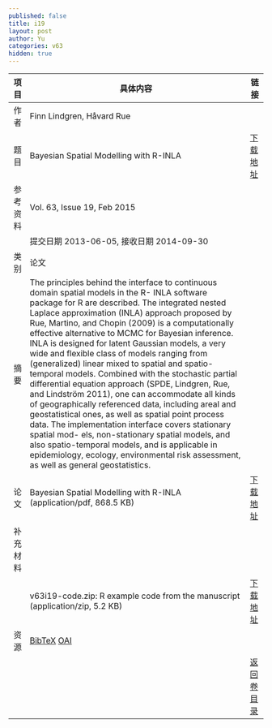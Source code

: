 ```yaml
---
published: false
title: i19
layout: post
author: Yu
categories: v63
hidden: true
---
```


| 项目 | 具体内容 | 链接 |
|---:|---|---|
| 作者 | Finn Lindgren, Håvard Rue| |
| 题目 | Bayesian Spatial Modelling with R-INLA | [下载地址](http://www.jstatsoft.org/v63/i19/paper) |
| 参考资料 |Vol. 63, Issue 19, Feb 2015 | |
| | 提交日期 2013-06-05, 接收日期 2014-09-30| | 
| 类别 | 论文| |
| 摘要 | The principles behind the interface to continuous domain spatial models in the R- INLA software package for R are described. The integrated nested Laplace approximation (INLA) approach proposed by Rue, Martino, and Chopin (2009) is a computationally effective alternative to MCMC for Bayesian inference. INLA is designed for latent Gaussian models, a very wide and flexible class of models ranging from (generalized) linear mixed to spatial and spatio-temporal models. Combined with the stochastic partial differential equation approach (SPDE, Lindgren, Rue, and Lindström 2011), one can accommodate all kinds of geographically referenced data, including areal and geostatistical ones, as well as spatial point process data. The implementation interface covers stationary spatial mod- els, non-stationary spatial models, and also spatio-temporal models, and is applicable in epidemiology, ecology, environmental risk assessment, as well as general geostatistics.| |
| 论文 |  Bayesian Spatial Modelling with R-INLA  (application/pdf, 868.5 KB)| [下载地址](http://www.jstatsoft.org/v63/i19/paper) |
| 补充材料 | | |
| |v63i19-code.zip:     R example code from the manuscript  (application/zip, 5.2 KB)|  [下载地址](http://www.jstatsoft.org/v63/i19/supp/1) |
| 资源 | [BibTeX](http://www.jstatsoft.org/v63/i19/bibtex) [OAI](http://www.jstatsoft.org/oai?verb=GetRecord&identifier=oai.jstatsoft/v63/i19&prefix=oai_dc)| |
| |  | [返回卷目录]({{site.baseurl}}/volume/v63.html) |